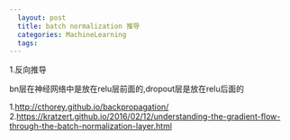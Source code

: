 ```yaml
---
  layout: post
  title: batch normalization 推导
  categories: MachineLearning
  tags:
---
```


1.反向推导

bn层在神经网络中是放在relu层前面的,dropout层是放在relu后面的



1.http://cthorey.github.io/backpropagation/
2.https://kratzert.github.io/2016/02/12/understanding-the-gradient-flow-through-the-batch-normalization-layer.html
